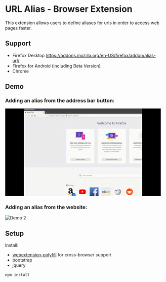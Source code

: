 # URL Alias - Browser Extension
This extension allows users to define aliases for urls in order to access web pages faster.

## Support
* Firefox Desktop https://addons.mozilla.org/en-US/firefox/addon/alias-url/    
* Firefox for Android (including Beta Version) 
* Chrome 

## Demo

### Adding an alias from the address bar button:
![Demo 1](gifs/demo-1.gif)

### Adding an alias from the website:
![Demo 2](gifs/demo-2.gif)

## Setup
Install:
* [webextension-polyfill](https://github.com/mozilla/webextension-polyfill) for cross-browser support
* bootstrap
* jquery
```bash
npm install
```

